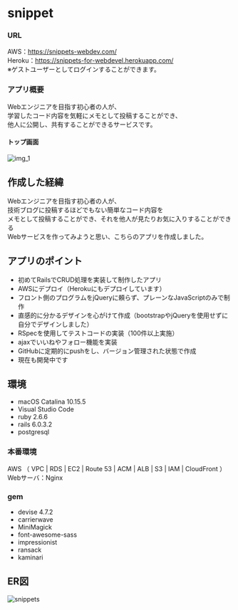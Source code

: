 # snippet

### URL 
AWS：https://snippets-webdev.com/  
Heroku：https://snippets-for-webdevel.herokuapp.com/  
※ゲストユーザーとしてログインすることができます。

### アプリ概要

Webエンジニアを目指す初心者の人が、  
学習したコード内容を気軽にメモとして投稿することができ、  
他人に公開し、共有することができるサービスです。  

#### トップ画面
![img_1](https://user-images.githubusercontent.com/65392082/100221677-5b49ec00-2f5c-11eb-86fd-2ee1fb86c75b.gif)

## 作成した経緯
Webエンジニアを目指す初心者の人が、  
技術ブログに投稿するほどでもない簡単なコード内容を  
メモとして投稿することができ、それを他人が見たりお気に入りすることができる  
Webサービスを作ってみようと思い、こちらのアプリを作成しました。

## アプリのポイント
- 初めてRailsでCRUD処理を実装して制作したアプリ
- AWSにデプロイ（Herokuにもデプロイしています）
- フロント側のプログラムをjQueryに頼らず、プレーンなJavaScriptのみで制作
- 直感的に分かるデザインを心がけて作成（bootstrapやjQueryを使用せずに自分でデザインしました）
- RSpecを使用してテストコードの実装（100件以上実施）
- ajaxでいいねやフォロー機能を実装
- GitHubに定期的にpushをし、バージョン管理された状態で作成
- 現在も開発中です

## 環境
- macOS Catalina 10.15.5
- Visual Studio Code
- ruby 2.6.6
- rails 6.0.3.2
- postgresql

### 本番環境
AWS （ VPC | RDS | EC2 | Route 53 | ACM | ALB | S3 | IAM | CloudFront ）  
Webサーバ：Nginx

### gem
- devise 4.7.2
- carrierwave
- MiniMagick
- font-awesome-sass
- impressionist
- ransack
- kaminari

## ER図
![snippets](https://user-images.githubusercontent.com/65392082/96097885-74e32700-0f0c-11eb-8834-416845698bc0.png)



